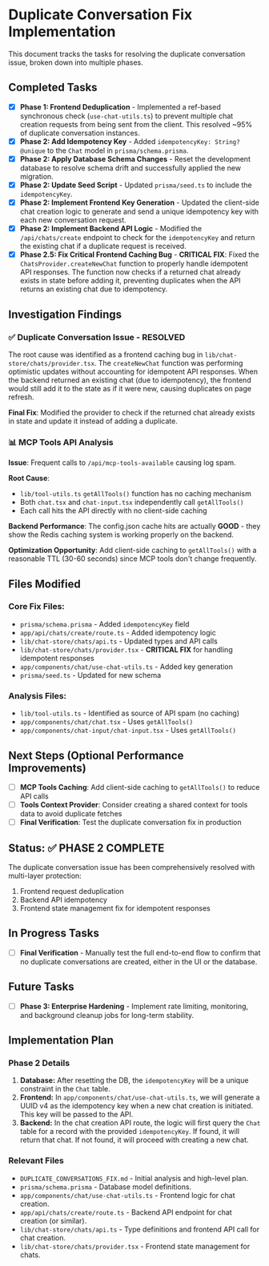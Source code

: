 # Duplicate Conversation Fix Implementation

This document tracks the tasks for resolving the duplicate conversation issue, broken down into multiple phases.

## Completed Tasks

- [x] **Phase 1: Frontend Deduplication** - Implemented a ref-based synchronous check (`use-chat-utils.ts`) to prevent multiple chat creation requests from being sent from the client. This resolved ~95% of duplicate conversation instances.
- [x] **Phase 2: Add Idempotency Key** - Added `idempotencyKey: String? @unique` to the `Chat` model in `prisma/schema.prisma`.
- [x] **Phase 2: Apply Database Schema Changes** - Reset the development database to resolve schema drift and successfully applied the new migration.
- [x] **Phase 2: Update Seed Script** - Updated `prisma/seed.ts` to include the `idempotencyKey`.
- [x] **Phase 2: Implement Frontend Key Generation** - Updated the client-side chat creation logic to generate and send a unique idempotency key with each new conversation request.
- [x] **Phase 2: Implement Backend API Logic** - Modified the `/api/chats/create` endpoint to check for the `idempotencyKey` and return the existing chat if a duplicate request is received.
- [x] **Phase 2.5: Fix Critical Frontend Caching Bug** - **CRITICAL FIX**: Fixed the `ChatsProvider.createNewChat` function to properly handle idempotent API responses. The function now checks if a returned chat already exists in state before adding it, preventing duplicates when the API returns an existing chat due to idempotency.

## Investigation Findings

### ✅ Duplicate Conversation Issue - RESOLVED
The root cause was identified as a frontend caching bug in `lib/chat-store/chats/provider.tsx`. The `createNewChat` function was performing optimistic updates without accounting for idempotent API responses. When the backend returned an existing chat (due to idempotency), the frontend would still add it to the state as if it were new, causing duplicates on page refresh.

**Final Fix**: Modified the provider to check if the returned chat already exists in state and update it instead of adding a duplicate.

### 📊 MCP Tools API Analysis
**Issue**: Frequent calls to `/api/mcp-tools-available` causing log spam.

**Root Cause**: 
- `lib/tool-utils.ts` `getAllTools()` function has no caching mechanism
- Both `chat.tsx` and `chat-input.tsx` independently call `getAllTools()`
- Each call hits the API directly with no client-side caching

**Backend Performance**: The config.json cache hits are actually **GOOD** - they show the Redis caching system is working properly on the backend.

**Optimization Opportunity**: Add client-side caching to `getAllTools()` with a reasonable TTL (30-60 seconds) since MCP tools don't change frequently.

## Files Modified

### Core Fix Files:
- `prisma/schema.prisma` - Added `idempotencyKey` field
- `app/api/chats/create/route.ts` - Added idempotency logic
- `lib/chat-store/chats/api.ts` - Updated types and API calls
- `lib/chat-store/chats/provider.tsx` - **CRITICAL FIX** for handling idempotent responses
- `app/components/chat/use-chat-utils.ts` - Added key generation
- `prisma/seed.ts` - Updated for new schema

### Analysis Files:
- `lib/tool-utils.ts` - Identified as source of API spam (no caching)
- `app/components/chat/chat.tsx` - Uses `getAllTools()`
- `app/components/chat-input/chat-input.tsx` - Uses `getAllTools()`

## Next Steps (Optional Performance Improvements)

- [ ] **MCP Tools Caching**: Add client-side caching to `getAllTools()` to reduce API calls
- [ ] **Tools Context Provider**: Consider creating a shared context for tools data to avoid duplicate fetches
- [ ] **Final Verification**: Test the duplicate conversation fix in production

## Status: ✅ PHASE 2 COMPLETE
The duplicate conversation issue has been comprehensively resolved with multi-layer protection:
1. Frontend request deduplication
2. Backend API idempotency 
3. Frontend state management fix for idempotent responses

## In Progress Tasks

- [ ] **Final Verification** - Manually test the full end-to-end flow to confirm that no duplicate conversations are created, either in the UI or the database.

## Future Tasks

- [ ] **Phase 3: Enterprise Hardening** - Implement rate limiting, monitoring, and background cleanup jobs for long-term stability.

## Implementation Plan

### Phase 2 Details
1.  **Database:** After resetting the DB, the `idempotencyKey` will be a unique constraint in the `Chat` table.
2.  **Frontend:** In `app/components/chat/use-chat-utils.ts`, we will generate a UUID v4 as the idempotency key when a new chat creation is initiated. This key will be passed to the API.
3.  **Backend:** In the chat creation API route, the logic will first query the `Chat` table for a record with the provided `idempotencyKey`. If found, it will return that chat. If not found, it will proceed with creating a new chat.

### Relevant Files

-   `DUPLICATE_CONVERSATIONS_FIX.md` - Initial analysis and high-level plan.
-   `prisma/schema.prisma` - Database model definitions.
-   `app/components/chat/use-chat-utils.ts` - Frontend logic for chat creation.
-   `app/api/chats/create/route.ts` - Backend API endpoint for chat creation (or similar).
-   `lib/chat-store/chats/api.ts` - Type definitions and frontend API call for chat creation.
-   `lib/chat-store/chats/provider.tsx` - Frontend state management for chats. 
